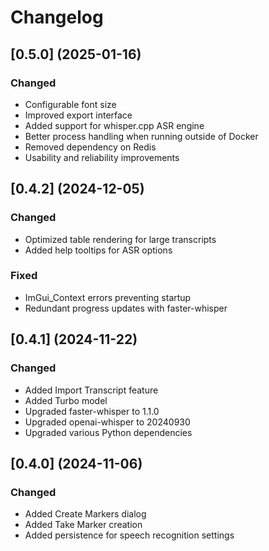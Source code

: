 Changelog
=========

[0.5.0] (2025-01-16)
--------------------

### Changed

- Configurable font size
- Improved export interface
- Added support for whisper.cpp ASR engine
- Better process handling when running outside of Docker
- Removed dependency on Redis
- Usability and reliability improvements

[0.4.2] (2024-12-05)
--------------------

### Changed

- Optimized table rendering for large transcripts
- Added help tooltips for ASR options

### Fixed

- ImGui_Context errors preventing startup
- Redundant progress updates with faster-whisper

[0.4.1] (2024-11-22)
--------------------

### Changed

- Added Import Transcript feature
- Added Turbo model
- Upgraded faster-whisper to 1.1.0
- Upgraded openai-whisper to 20240930
- Upgraded various Python dependencies

[0.4.0] (2024-11-06)
--------------------

### Changed

- Added Create Markers dialog
- Added Take Marker creation
- Added persistence for speech recognition settings
